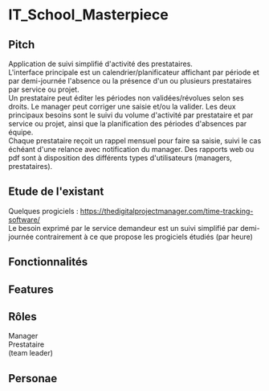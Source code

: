 # IT_School_Masterpiece

## Pitch

Application de suivi simplifié d'activité des prestataires.  
L'interface principale est un calendrier/planificateur affichant par période et par demi-journée l'absence ou la présence d'un ou plusieurs prestataires par service ou projet.  
Un prestataire peut éditer les périodes non validées/révolues selon ses droits. Le manager peut corriger une saisie et/ou la valider.
Les deux principaux besoins sont le suivi du volume d'activité par prestataire et par service ou projet, ainsi que la planification des périodes d'absences par équipe.  
Chaque prestataire reçoit un rappel mensuel pour faire sa saisie, suivi le cas échéant d'une relance avec notification du manager.
Des rapports web ou pdf sont à disposition des différents types d'utilisateurs (managers, prestataires).  


## Etude de l'existant

Quelques progiciels : https://thedigitalprojectmanager.com/time-tracking-software/  
Le besoin exprimé par le service demandeur est un suivi simplifié par demi-journée contrairement à ce que propose les progiciels étudiés (par heure)  


## Fonctionnalités



## Features



## Rôles

Manager  
Prestataire  
(team leader)  

## Personae
